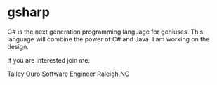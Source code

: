 gsharp
======

G# is the next generation programming language for geniuses.
This language will combine the power of C# and Java.
I am working on the design.

If you are interested join me.


Talley Ouro
Software Engineer
Raleigh,NC
